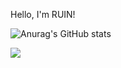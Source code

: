 Hello, I'm RUIN!

![Anurag's GitHub stats](https://github-readme-stats.vercel.app/api?username=Dev-RUIN&show_icons=true&theme=dark)

<img src="https://img.shields.io/badge/Adobe XD-3DDC84?style=flat-square&logo=Adobe XD&logoColor=FF61F6"/>
